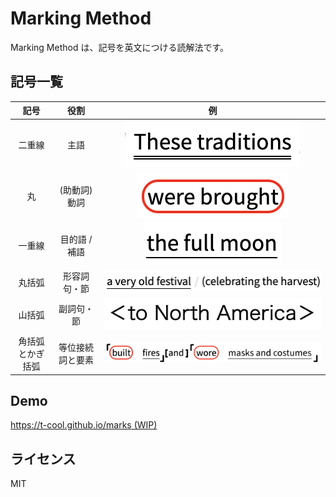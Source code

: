 # Marking Method

Marking Method は、記号を英文につける読解法です。

## 記号一覧

| 記号 | 役割 | 例 |
|:---:|:---:|:---:|
| 二重線 | 主語 | ![subject](./img/subject.png) |
| 丸 | (助動詞) 動詞 | ![verb](./img/verb.png) |
| 一重線 | 目的語 / 補語 | ![obj](./img/obj.png) |
| 丸括弧 | 形容詞句・節 | ![adj](./img/adj.png) |
| 山括弧 | 副詞句・節 | ![adverb](./img/adverb.png) |
| 角括弧とかぎ括弧 | 等位接続詞と要素 | ![conj](./img/conj.png) |

## Demo 

[https://t-cool.github.io/marks (WIP)](https://t-cool.github.io/marks)

## ライセンス

MIT
